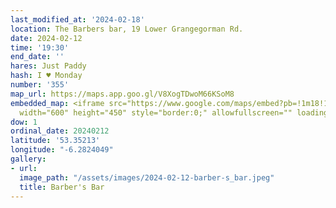 ```yaml
---
last_modified_at: '2024-02-18'
location: The Barbers bar, 19 Lower Grangegorman Rd.
date: 2024-02-12
time: '19:30'
end_date: ''
hares: Just Paddy
hash: I ♥ Monday
number: '355'
map_url: https://maps.app.goo.gl/V8XogTDwoM66KSoM8
embedded_map: <iframe src="https://www.google.com/maps/embed?pb=!1m18!1m12!1m3!1d2381.5042518849987!2d-6.2824049230209145!3d53.35212997229094!2m3!1f0!2f0!3f0!3m2!1i1024!2i768!4f13.1!3m3!1m2!1s0x48670c2c4e2fa451%3A0x1e33f8db67ad158b!2sThe%20Barbers%20Bar!5e0!3m2!1sen!2sie!4v1705170985735!5m2!1sen!2sie"
  width="600" height="450" style="border:0;" allowfullscreen="" loading="lazy" referrerpolicy="no-referrer-when-downgrade"></iframe>
dow: 1
ordinal_date: 20240212
latitude: '53.35213'
longitude: "-6.2824049"
gallery:
- url:
  image_path: "/assets/images/2024-02-12-barber-s_bar.jpeg"
  title: Barber's Bar
---
```


